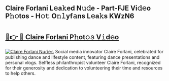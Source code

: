 ## Claire Forlani L𝚎a𝚔ed N𝚞𝚍e - Part-FJE Vi𝚍𝚎o P𝚑𝚘tos - H𝚘𝚝 O𝚗𝚕yf𝚊ns L𝚎a𝚔s KWzN6

# <h2><a href="http://kf45mj.oniu.top/?m=Claire+Forlani">🔗👉 🔴 Claire Forlani P𝚑ot𝚘𝚜 V𝚒d𝚎o</a></h2>

[![Claire Forlani Nu𝚍e𝚜](https://i.imgur.com/0qMVB7G.gif)](http://kf45mj.oniu.top/?m=Claire+Forlani)
Social media innovator Claire Forlani, celebrated for publishing dance and lifestyle content, featuring dance presentations and personal vlogs. Selfless philanthropist volunteer Claire Forlani, recognized for their generosity and dedication to volunteering their time and resources to help others.  
